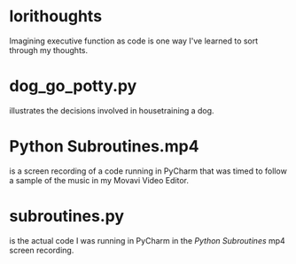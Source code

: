 # lorithoughts
Imagining executive function as code is one way I've learned to sort through my thoughts.
# dog_go_potty.py 
illustrates the decisions involved in housetraining a dog.
# Python Subroutines.mp4
is a screen recording of a code running in PyCharm that was timed to follow a sample of the music in my Movavi Video Editor.
# subroutines.py
is the actual code I was running in PyCharm in the <i>Python Subroutines</i> mp4 screen recording.
